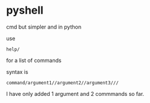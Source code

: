 # pyshell
cmd but simpler and in python



use  
```
help/
``` 
for a list of commands

syntax is 
```
command/argument1//argument2//argument3///
```
I have only added 1 argument and 2 commmands so far.
